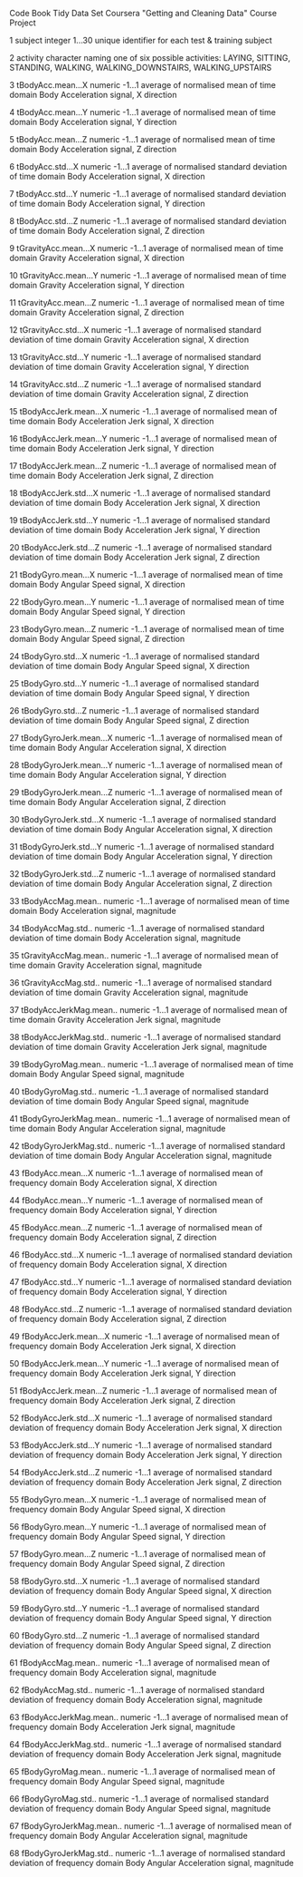 Code Book Tidy Data Set Coursera "Getting and Cleaning Data" Course Project

1
  subject
    integer
      1...30  unique identifier for each test & training subject

2
  activity
    character
      naming one of six possible activities:
      LAYING, SITTING, STANDING, WALKING, WALKING_DOWNSTAIRS, WALKING_UPSTAIRS
      
3
  tBodyAcc.mean...X
    numeric
      -1...1  average of normalised mean of time domain Body Acceleration signal,
              X direction

4
  tBodyAcc.mean...Y
    numeric
      -1...1  average of normalised mean of time domain Body Acceleration signal,
              Y direction

5
  tBodyAcc.mean...Z
    numeric
      -1...1  average of normalised mean of time domain Body Acceleration signal,
              Z direction
            
6
  tBodyAcc.std...X
    numeric
      -1...1  average of normalised standard deviation of time domain
              Body Acceleration signal, X direction

7
  tBodyAcc.std...Y
    numeric
      -1...1  average of normalised standard deviation of time domain
              Body Acceleration signal, Y direction

8
  tBodyAcc.std...Z
    numeric
      -1...1  average of normalised standard deviation of time domain
              Body Acceleration signal, Z direction

9
  tGravityAcc.mean...X
    numeric
      -1...1  average of normalised mean of time domain
              Gravity Acceleration signal, X direction

10
  tGravityAcc.mean...Y
    numeric
      -1...1  average of normalised mean of time domain
              Gravity Acceleration signal, Y direction

11
  tGravityAcc.mean...Z
    numeric
      -1...1  average of normalised mean of time domain
              Gravity Acceleration signal, Z direction

12
  tGravityAcc.std...X
    numeric
      -1...1  average of normalised standard deviation of time domain
              Gravity Acceleration signal, X direction

13
  tGravityAcc.std...Y
    numeric
      -1...1  average of normalised standard deviation of time domain
              Gravity Acceleration signal, Y direction

14
  tGravityAcc.std...Z
    numeric
      -1...1  average of normalised standard deviation of time domain
              Gravity Acceleration signal, Z direction

15
  tBodyAccJerk.mean...X
    numeric
      -1...1  average of normalised mean of time domain
              Body Acceleration Jerk signal, X direction

16
  tBodyAccJerk.mean...Y
    numeric
      -1...1  average of normalised mean of time domain
              Body Acceleration Jerk signal, Y direction

17
  tBodyAccJerk.mean...Z
    numeric
      -1...1  average of normalised mean of time domain
              Body Acceleration Jerk signal, Z direction

18
  tBodyAccJerk.std...X
    numeric
      -1...1  average of normalised standard deviation of time domain
              Body Acceleration Jerk signal, X direction

19
  tBodyAccJerk.std...Y
    numeric
      -1...1  average of normalised standard deviation of time domain
              Body Acceleration Jerk signal, Y direction

20
  tBodyAccJerk.std...Z
    numeric
      -1...1  average of normalised standard deviation of time domain
              Body Acceleration Jerk signal, Z direction

21
  tBodyGyro.mean...X
    numeric
      -1...1  average of normalised mean of time domain
              Body Angular Speed signal, X direction

22
  tBodyGyro.mean...Y
    numeric
      -1...1  average of normalised mean of time domain
              Body Angular Speed signal, Y direction

23
  tBodyGyro.mean...Z
    numeric
      -1...1  average of normalised mean of time domain
              Body Angular Speed signal, Z direction

24
  tBodyGyro.std...X
    numeric
      -1...1  average of normalised standard deviation of time domain
              Body Angular Speed signal, X direction

25
  tBodyGyro.std...Y
    numeric
      -1...1  average of normalised standard deviation of time domain
              Body Angular Speed signal, Y direction

26
  tBodyGyro.std...Z
    numeric
      -1...1  average of normalised standard deviation of time domain
              Body Angular Speed signal, Z direction

27
  tBodyGyroJerk.mean...X
    numeric
      -1...1  average of normalised mean of time domain
              Body Angular Acceleration signal, X direction

28
  tBodyGyroJerk.mean...Y
    numeric
      -1...1  average of normalised mean of time domain
              Body Angular Acceleration signal, Y direction

29
  tBodyGyroJerk.mean...Z
    numeric
      -1...1  average of normalised mean of time domain
              Body Angular Acceleration signal, Z direction

30
  tBodyGyroJerk.std...X
    numeric
      -1...1  average of normalised standard deviation of time domain
              Body Angular Acceleration signal, X direction

31
  tBodyGyroJerk.std...Y
    numeric
      -1...1  average of normalised standard deviation of time domain
              Body Angular Acceleration signal, Y direction

32
  tBodyGyroJerk.std...Z
    numeric
      -1...1  average of normalised standard deviation of time domain
              Body Angular Acceleration signal, Z direction

33
  tBodyAccMag.mean..
    numeric
      -1...1  average of normalised mean of time domain
              Body Acceleration signal, magnitude

34
  tBodyAccMag.std..
    numeric
      -1...1  average of normalised standard deviation of time domain
              Body Acceleration signal, magnitude

35
  tGravityAccMag.mean..
    numeric
      -1...1  average of normalised mean of time domain
              Gravity Acceleration signal, magnitude

36
  tGravityAccMag.std..
    numeric
      -1...1  average of normalised standard deviation of time domain
              Gravity Acceleration signal, magnitude

37
  tBodyAccJerkMag.mean..
    numeric
      -1...1  average of normalised mean of time domain
              Gravity Acceleration Jerk signal, magnitude

38
  tBodyAccJerkMag.std..
    numeric
      -1...1  average of normalised standard deviation of time domain
              Gravity Acceleration Jerk signal, magnitude

39
  tBodyGyroMag.mean..
    numeric
      -1...1  average of normalised mean of time domain
              Body Angular Speed signal, magnitude

40
  tBodyGyroMag.std..
    numeric
      -1...1  average of normalised standard deviation of time domain
              Body Angular Speed signal, magnitude

41
  tBodyGyroJerkMag.mean..
    numeric
      -1...1  average of normalised mean of time domain
              Body Angular Acceleration signal, magnitude

42
  tBodyGyroJerkMag.std..
    numeric
      -1...1  average of normalised standard deviation of time domain
              Body Angular Acceleration signal, magnitude

43
  fBodyAcc.mean...X
    numeric
      -1...1  average of normalised mean of frequency domain
              Body Acceleration signal, X direction

44
  fBodyAcc.mean...Y
    numeric
      -1...1  average of normalised mean of frequency domain
              Body Acceleration signal, Y direction

45
  fBodyAcc.mean...Z
    numeric
      -1...1  average of normalised mean of frequency domain
              Body Acceleration signal, Z direction

46
  fBodyAcc.std...X
    numeric
      -1...1  average of normalised standard deviation of frequency domain
              Body Acceleration signal, X direction

47
  fBodyAcc.std...Y
    numeric
      -1...1  average of normalised standard deviation of frequency domain
              Body Acceleration signal, Y direction

48
  fBodyAcc.std...Z
    numeric
      -1...1  average of normalised standard deviation of frequency domain
              Body Acceleration signal, Z direction

49
  fBodyAccJerk.mean...X
    numeric
      -1...1  average of normalised mean of frequency domain
              Body Acceleration Jerk signal, X direction

50
  fBodyAccJerk.mean...Y
    numeric
      -1...1  average of normalised mean of frequency domain
              Body Acceleration Jerk signal, Y direction

51
  fBodyAccJerk.mean...Z
    numeric
      -1...1  average of normalised mean of frequency domain
              Body Acceleration Jerk signal, Z direction

52
  fBodyAccJerk.std...X
    numeric
      -1...1  average of normalised standard deviation of frequency domain
              Body Acceleration Jerk signal, X direction

53
  fBodyAccJerk.std...Y
    numeric
      -1...1  average of normalised standard deviation of frequency domain
              Body Acceleration Jerk signal, Y direction

54
  fBodyAccJerk.std...Z
    numeric
      -1...1  average of normalised standard deviation of frequency domain
              Body Acceleration Jerk signal, Z direction

55
  fBodyGyro.mean...X
    numeric
      -1...1  average of normalised mean of frequency domain
              Body Angular Speed signal, X direction

56
  fBodyGyro.mean...Y
    numeric
      -1...1  average of normalised mean of frequency domain
              Body Angular Speed signal, Y direction

57
  fBodyGyro.mean...Z
    numeric
      -1...1  average of normalised mean of frequency domain
              Body Angular Speed signal, Z direction

58
  fBodyGyro.std...X
    numeric
      -1...1  average of normalised standard deviation of frequency domain
              Body Angular Speed signal, X direction

59
  fBodyGyro.std...Y
    numeric
      -1...1  average of normalised standard deviation of frequency domain
              Body Angular Speed signal, Y direction  

60
  fBodyGyro.std...Z
    numeric
      -1...1  average of normalised standard deviation of frequency domain
              Body Angular Speed signal, Z direction

61
  fBodyAccMag.mean..
    numeric
      -1...1  average of normalised mean of frequency domain
              Body Acceleration signal, magnitude

62
  fBodyAccMag.std..
    numeric
      -1...1  average of normalised standard deviation of frequency domain
              Body Acceleration signal, magnitude

63
  fBodyAccJerkMag.mean..
    numeric
      -1...1  average of normalised mean of frequency domain
              Body Acceleration Jerk signal, magnitude

64
  fBodyAccJerkMag.std..
    numeric
      -1...1  average of normalised standard deviation of frequency domain
              Body Acceleration Jerk signal, magnitude

65
  fBodyGyroMag.mean..
    numeric
      -1...1  average of normalised mean of frequency domain
              Body Angular Speed signal, magnitude

66
  fBodyGyroMag.std..
    numeric
      -1...1  average of normalised standard deviation of frequency domain
              Body Angular Speed signal, magnitude

67
  fBodyGyroJerkMag.mean..
    numeric
      -1...1  average of normalised mean of frequency domain
              Body Angular Acceleration signal, magnitude

68
  fBodyGyroJerkMag.std..
    numeric
      -1...1  average of normalised standard deviation of frequency domain
              Body Angular Acceleration signal, magnitude